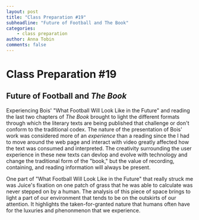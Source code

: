 ```yaml
---
layout: post
title: "Class Preparation #19"
subheadline: "Future of Football and The Book"
categories:
    - class preparation 
author: Anna Tobin
comments: false
---
```


# Class Preparation #19
## Future of Football and *The Book*

Experiencing Bois' "What Football Will Look Like in the Future" and reading the last two chapters of *The Book* brought to light the different formats through which the literary texts are being published that challenge or don't conform to the traditional codex. The nature of the presentation of Bois' work was considered more of an *experience* than a reading since the I had to move around the web page and interact with video greatly affected how the text was consumed and interpreted. The creativity surrounding the user experience in these new texts can devlop and evolve with technology and change the traditional form of the "book," but the value of recording, containing, and reading information will always be present.


One part of "What Football Will Look Like in the Future" that really struck me was Juice's fixation on one patch of grass that he was able to calculate was never stepped on by a human. The analysis of this piece of space brings to light a part of our environment that tends to be on the outskirts of our attention. It highlights the taken-for-granted nature that humans often have for the luxuries and phenonmenon that we experience. 